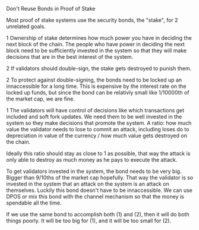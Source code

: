 Don't Reuse Bonds in Proof of Stake

Most proof of stake systems use the security bonds, the "stake", for 2 unrelated goals.

1 Ownership of stake determines how much power you have in deciding the next block of the chain. The people who have power in deciding the next block need to be sufficiently invested in the system so that they will make decisions that are in the best interest of the system.

2 If validators should double-sign, the stake gets destroyed to punish them.

2 To protect against double-signing, the bonds need to be locked up an innaccessible for a long time. This is expensive by the interest rate on the locked up funds, but since the bond can be relativly small like 1/10000th of the market cap, we are fine.

1 The validators will have control of decisions like which transactions get included and soft fork updates. We need them to be well invested in the system so they make decisions that promote the system.
A ratio:
how much value the validator needs to lose to commit an attack, including loses do to depreciation in value of the currency
/
how much value gets destroyed on the chain.

Ideally this ratio should stay as close to 1 as possible, that way the attack is only able to destroy as much money as he pays to execute the attack.

To get validators invested in the system, the bond needs to be very big. Bigger than 9/10ths of the market cap hopefully. That way the validator is so invested in the system that an attack on the system is an attack on themselves. Luckily this bond doesn't have to be innaccessible. We can use DPOS or mix this bond with the channel mechanism so that the money is spendable all the time.


If we use the same bond to accomplish both (1) and (2), then it will do both things poorly. It will be too big for (1), and it will be too small for (2).